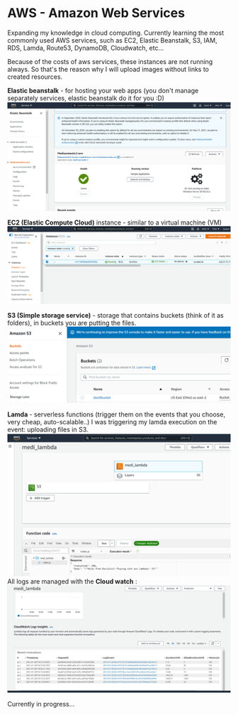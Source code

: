 # AWS - Amazon Web Services

Expanding my knowledge in cloud computing.
Currently learning the most commonly used AWS services, such as EC2, Elastic Beanstalk, S3, IAM, RDS, Lamda, Route53, DynamoDB, Cloudwatch, etc...

Because of the costs of aws services, these instances are not running always. So that's the reason why I will upload images without links to created resources.

**Elastic beanstalk** - for hosting your web apps (you don't manage separately services, elastic beanstalk do it for you :D)
![alt text](https://github.com/Dacili/AWS/blob/master/elastic%20beanstalk.PNG)

**EC2 (Elastic Compute Cloud)** instance  - similar to a virtual machine (VM)
![alt text](https://github.com/Dacili/AWS/blob/master/ec2.PNG)

**S3 (Simple storage service)**  - storage that contains buckets (think of it as folders), in buckets you are putting the files. 
![alt text](https://github.com/Dacili/AWS/blob/master/s3.PNG)

**Lamda**  - serverless functions (trigger them on the events that you choose, very cheap, auto-scalable..)
I was triggering my lamda execution on the event: uploading files in S3.
![alt text](https://github.com/Dacili/AWS/blob/master/lambda1.PNG)
All logs are managed with the **Cloud watch** :
![alt text](https://github.com/Dacili/AWS/blob/master/lamda%20cloud%20watch%20logs.PNG)

Currently in progress...

